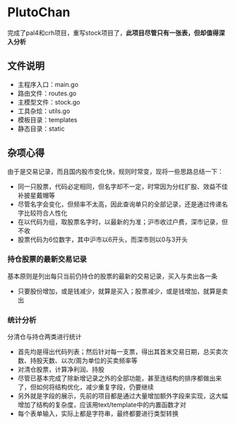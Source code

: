 # PlutoChan
完成了pal4和crh项目，重写stock项目了，**此项目尽管只有一张表，但却值得深入分析**

## 文件说明

* 主程序入口：main.go
* 路由文件：routes.go
* 主模型文件：stock.go
* 工具杂烩：utils.go
* 模板目录：templates
* 静态目录：static

## 杂项心得
由于是交易记录，而且国内股市变化快，规则时常变，现将一些思路总结一下：

* 同一只股票，代码必定相同，但名字却不一定，时常因为分红扩股、效益不佳补披星戴帽等
* 尽管名字会变化，但频率不太高，因此查询单只的全部记录，还是通过传递名字比较符合人性化
* 在以代码为组，取股票名字时，以最新的为准；沪市收过户费，深市记录，但不收
* 股票代码为6位数字，其中沪市以6开头，而深市则以0与3开头

### 持仓股票的最新交易记录
基本原则是列出每只当前仍持仓的股票的最新的交易记录，买入与卖出各一条

* 只要股份增加，或是钱减少，就算是买入；股票减少，或是钱增加，就算是卖出

### 统计分析
分清仓与持仓两类进行统计

* 首先均是得出代码列表；然后针对每一支票，得出其首末交易日期，总买卖次数、持股天数、以次/周为单位的买卖频率等
* 对清仓股票，计算净利润、持股
* 尽管已基本完成了除新增记录之外的全部功能，甚至连结构的排序都做出来了，但如何将结构优化，减少重复字段，仍要继续
* 另外就是字段的展示，先前的项目都是通过大量增加额外字段来实现，这大幅增加了结构的复杂度，应该用text/template中的内置函数才对
* 每个表单输入，实际上都是字符串，最终都要进行类型转换